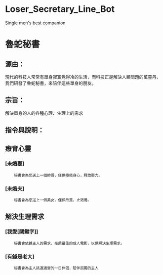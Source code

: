 # Loser_Secretary_Line_Bot
 Single men's best companion
 
# 魯蛇秘書
## 源由：
現代的科技人常常有單身寂寞覺得冷的生活，而科技正是解決人類問題的萬靈丹，我們研發了魯蛇秘書，來陪伴這些單身的朋友。
## 宗旨：
解決單身的人的各種心理、生理上的需求
 

## 指令與說明：
## 療育心靈
### [未婚妻]
		秘書會為您送上一個帥哥，僅供療癒身心，釋放壓力。
### [未婚夫]
		秘書會為您送上一個美女，僅供欣賞，止渴用。
## 解決生理需求
### [我愛[關鍵字]]
		秘書會依據主人的需求，推薦最佳的成人電影，以供解決生理需求。 
### [有錢是老大]
		秘書會為主人挑選適當的一日伴侶，陪伴孤獨的主人

